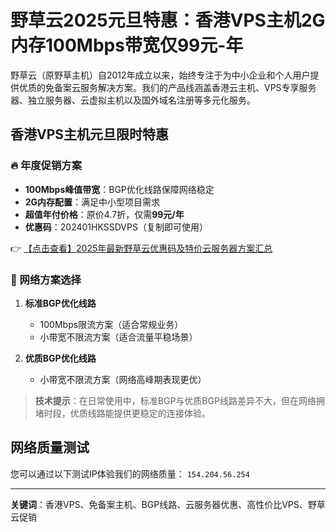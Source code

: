 # 野草云2025元旦特惠：香港VPS主机2G内存100Mbps带宽仅99元-年

野草云（原野草主机）自2012年成立以来，始终专注于为中小企业和个人用户提供优质的免备案云服务解决方案。我们的产品线涵盖香港云主机、VPS专享服务器、独立服务器、云虚拟主机以及国外域名注册等多元化服务。

## 香港VPS主机元旦限时特惠

### 🔥 年度促销方案
- **100Mbps峰值带宽**：BGP优化线路保障网络稳定
- **2G内存配置**：满足中小型项目需求
- **超值年付价格**：原价4.7折，仅需**99元/年**
- **优惠码**：202401HKSSDVPS（复制即可使用）

👉 [【点击查看】2025年最新野草云优惠码及特价云服务器方案汇总](https://bit.ly/yecaoyun)

### 📶 网络方案选择
1. **标准BGP优化线路**
   - 100Mbps限流方案（适合常规业务）
   - 小带宽不限流方案（适合流量平稳场景）

2. **优质BGP优化线路**
   - 小带宽不限流方案（网络高峰期表现更优）

> **技术提示**：在日常使用中，标准BGP与优质BGP线路差异不大，但在网络拥堵时段，优质线路能提供更稳定的连接体验。

## 网络质量测试
您可以通过以下测试IP体验我们的网络质量：
`154.204.56.254`

---

**关键词**：香港VPS、免备案主机、BGP线路、云服务器优惠、高性价比VPS、野草云促销